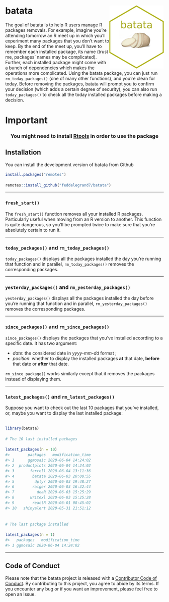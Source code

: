 
<!-- README.md is generated from README.Rmd. Please edit that file -->

<!-- badges: start -->

<!-- badges: end -->

# batata <a><img src='man/figures/hex.png' align="right" height="200" /></a>

The goal of batata is to help R users manage R packages removals. For
example, imagine you’re attending tomorrow an R meet up in which you’ll
experiment many packages that you don’t want to keep. By the end of the
meet up, you’ll have to remember each installed package, its name (trust
me, packages’ names may be complicated). Further, each installed package
might come with a bunch of dependencies which makes the operations more
complicated. Using the batata package, you can just run
`rm_today_packages()` (one of many other functions), and you’re clean
for today. Before removing the packages, batata will prompt you to
confirm your decision (which adds a certain degree of security), you can
also run `today_packages()` to check all the today installed packages
before making a decision.

# Important

<center>

### You might need to install [Rtools](https://cran.r-project.org/bin/windows/Rtools/) in order to use the package

</center>

## Installation

You can install the development version of batata from Github

``` r
install.packages("remotes")

remotes::install_github("feddelegrand7/batata")
```

-----

### `fresh_start()`

The `fresh_start()` function removes all your installed R packages.
Particularly useful when moving from an R version to another. This
function is quite dangerous, so you’ll be prompted twice to make sure
that you’re absolutely certain to run it.

-----

### `today_packages()` and `rm_today_packages()`

`today_packages()` displays all the packages installed the day you’re
running that function and in parallel, `rm_today_packages()` removes the
corresponding packages.

-----

### `yesterday_packages()` and `rm_yesterday_packages()`

`yesterday_packages()` displays all the packages installed the day
before you’re running that function and in parallel,
`rm_yesterday_packages()` removes the corresponding packages.

-----

### `since_packages()` and `rm_since_packages()`

`since_packages()` displays the packages that you’ve installed according
to a specific date. It has two argument:

  - *date*: the considered date in *yyyy-mm-dd* format ;
  - *position*: whether to display the installed packages **at** that
    date, **before** that date or **after** that date.

`rm_since_package()` works similarly except that it removes the packages
instead of displaying them.

-----

### `latest_packages()` and `rm_latest_packages()`

Suppose you want to check out the last 10 packages that you’ve
installed, or, maybe you want to display the last installed package:

``` r

library(batata)

# The 10 last installed packages

latest_packages(n = 10)
#>        packages   modification_time
#> 1      ggmosaic 2020-06-04 14:24:02
#> 2  productplots 2020-06-04 14:24:02
#> 3       farrell 2020-06-04 13:11:36
#> 4        batata 2020-06-03 20:00:55
#> 5         dplyr 2020-06-03 19:48:27
#> 6        ralger 2020-06-03 16:32:44
#> 7          deaR 2020-06-03 15:25:29
#> 8       writexl 2020-06-03 15:25:28
#> 9        reactR 2020-06-01 08:45:02
#> 10   shinyalert 2020-05-31 21:51:12


# The last package installed 

latest_packages(n = 1)
#>   packages   modification_time
#> 1 ggmosaic 2020-06-04 14:24:02
```

-----

## Code of Conduct

Please note that the batata project is released with a [Contributor Code
of
Conduct](https://contributor-covenant.org/version/2/0/CODE_OF_CONDUCT.html).
By contributing to this project, you agree to abide by its terms. If you
encounter any bug or if you want an improvement, please feel free to
open an Issue.
